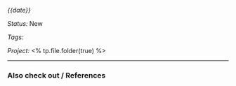 *{{date}}*

*Status:* New

*Tags:* 

*Project:* <% tp.file.folder(true) %>

<hr>



### Also check out / References